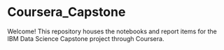 # Coursera_Capstone

Welcome! This repository houses the notebooks and report items for the IBM Data Science Capstone project through Coursera.
